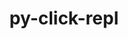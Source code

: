 ---
title: "py-click-repl"
layout: cache
categories: [package, develop]
meta: {"compilers": ["none"], "num_specs": 50, "num_specs_by_stack": {"radiuss": 50, "root": 50}, "oss": ["ubuntu18.04", "ubuntu24.04"], "platforms": ["linux"], "stacks": ["radiuss", "root"], "targets": ["x86_64_v3"], "versions": ["0.2.0"]}
spec_details: [{"compiler": "none", "hash": "2us5bdw6durosvhdgpepmdxaksb63onk", "os": "ubuntu24.04", "platform": "linux", "size": "-", "stacks": ["radiuss", "root"], "target": "x86_64_v3", "variants": ["build_system=python_pip"], "versions": ["0.2.0"]}, {"compiler": "none", "hash": "3u7y5pol2znlrpialpoqtlofdfwu3klp", "os": "ubuntu24.04", "platform": "linux", "size": "-", "stacks": ["radiuss", "root"], "target": "x86_64_v3", "variants": ["build_system=python_pip"], "versions": ["0.2.0"]}, {"compiler": "none", "hash": "4a3tsr4sqsseaodpx2goyflxgxqhy67x", "os": "ubuntu18.04", "platform": "linux", "size": "-", "stacks": ["radiuss", "root"], "target": "x86_64_v3", "variants": ["build_system=python_pip"], "versions": ["0.2.0"]}, {"compiler": "none", "hash": "4gagjnfcbu6nh6fcrfdg7dcor3sxffq5", "os": "ubuntu18.04", "platform": "linux", "size": "-", "stacks": ["radiuss", "root"], "target": "x86_64_v3", "variants": ["build_system=python_pip"], "versions": ["0.2.0"]}, {"compiler": "none", "hash": "4lwkrn4ef4f4jaoi4nvi43uspe5fj3jd", "os": "ubuntu24.04", "platform": "linux", "size": "-", "stacks": ["radiuss", "root"], "target": "x86_64_v3", "variants": ["build_system=python_pip"], "versions": ["0.2.0"]}, {"compiler": "none", "hash": "4ndnsxmge3u2t4h6wipkfq7urh6ieycy", "os": "ubuntu18.04", "platform": "linux", "size": "-", "stacks": ["radiuss", "root"], "target": "x86_64_v3", "variants": ["build_system=python_pip"], "versions": ["0.2.0"]}, {"compiler": "none", "hash": "5a2upzddhxznwzenxdfmofbn6yajevpf", "os": "ubuntu18.04", "platform": "linux", "size": "-", "stacks": ["radiuss", "root"], "target": "x86_64_v3", "variants": ["build_system=python_pip"], "versions": ["0.2.0"]}, {"compiler": "none", "hash": "5louwlxxzoxkujjxwl3gmgypzg5nne6y", "os": "ubuntu18.04", "platform": "linux", "size": "-", "stacks": ["radiuss", "root"], "target": "x86_64_v3", "variants": ["build_system=python_pip"], "versions": ["0.2.0"]}, {"compiler": "none", "hash": "6bco4qtqtzblneansdzopyebtrtc33ox", "os": "ubuntu24.04", "platform": "linux", "size": "-", "stacks": ["radiuss", "root"], "target": "x86_64_v3", "variants": ["build_system=python_pip"], "versions": ["0.2.0"]}, {"compiler": "none", "hash": "6wnidzityj3zszjx2ou4odj7ak5qyzko", "os": "ubuntu18.04", "platform": "linux", "size": "-", "stacks": ["radiuss", "root"], "target": "x86_64_v3", "variants": ["build_system=python_pip"], "versions": ["0.2.0"]}, {"compiler": "none", "hash": "alpmvsar2nyyjokkaomev3io4fh3rnsu", "os": "ubuntu18.04", "platform": "linux", "size": "-", "stacks": ["radiuss", "root"], "target": "x86_64_v3", "variants": ["build_system=python_pip"], "versions": ["0.2.0"]}, {"compiler": "none", "hash": "czry4jkeddbvfbvvqwakj4lu2z67pvfr", "os": "ubuntu18.04", "platform": "linux", "size": "-", "stacks": ["radiuss", "root"], "target": "x86_64_v3", "variants": ["build_system=python_pip"], "versions": ["0.2.0"]}, {"compiler": "none", "hash": "dap5kd6uxkudq2ldqystxpep3sot6wli", "os": "ubuntu18.04", "platform": "linux", "size": "-", "stacks": ["radiuss", "root"], "target": "x86_64_v3", "variants": ["build_system=python_pip"], "versions": ["0.2.0"]}, {"compiler": "none", "hash": "dfbexz3ssorlxeqwg7aklw7fj4k53ee5", "os": "ubuntu24.04", "platform": "linux", "size": "-", "stacks": ["radiuss", "root"], "target": "x86_64_v3", "variants": ["build_system=python_pip"], "versions": ["0.2.0"]}, {"compiler": "none", "hash": "diryeklnhtmymuimhshypuoszvkdna23", "os": "ubuntu18.04", "platform": "linux", "size": "-", "stacks": ["radiuss", "root"], "target": "x86_64_v3", "variants": ["build_system=python_pip"], "versions": ["0.2.0"]}, {"compiler": "none", "hash": "dlr4j6bolchy65ct6uyaey2clm6zh7nt", "os": "ubuntu18.04", "platform": "linux", "size": "-", "stacks": ["radiuss", "root"], "target": "x86_64_v3", "variants": ["build_system=python_pip"], "versions": ["0.2.0"]}, {"compiler": "none", "hash": "e364bgghksk5xfnnb4iltsljquy3crwf", "os": "ubuntu18.04", "platform": "linux", "size": "-", "stacks": ["radiuss", "root"], "target": "x86_64_v3", "variants": ["build_system=python_pip"], "versions": ["0.2.0"]}, {"compiler": "none", "hash": "esci2eqbmejo6g3gcgdjkkugz5oztlrr", "os": "ubuntu18.04", "platform": "linux", "size": "-", "stacks": ["radiuss", "root"], "target": "x86_64_v3", "variants": ["build_system=python_pip"], "versions": ["0.2.0"]}, {"compiler": "none", "hash": "ffpkmotn6oxette5surkda3u2yz7zrkj", "os": "ubuntu18.04", "platform": "linux", "size": "-", "stacks": ["radiuss", "root"], "target": "x86_64_v3", "variants": ["build_system=python_pip"], "versions": ["0.2.0"]}, {"compiler": "none", "hash": "h3koegatmgn7coamdl3d6rhmivrwa25a", "os": "ubuntu18.04", "platform": "linux", "size": "-", "stacks": ["radiuss", "root"], "target": "x86_64_v3", "variants": ["build_system=python_pip"], "versions": ["0.2.0"]}, {"compiler": "none", "hash": "hrzb3vlzs2bmkmw4jqpiffgia6htuhef", "os": "ubuntu24.04", "platform": "linux", "size": "-", "stacks": ["radiuss", "root"], "target": "x86_64_v3", "variants": ["build_system=python_pip"], "versions": ["0.2.0"]}, {"compiler": "none", "hash": "ihxkksmwaiksb3yrzsdyynygjll5vrth", "os": "ubuntu18.04", "platform": "linux", "size": "-", "stacks": ["radiuss", "root"], "target": "x86_64_v3", "variants": ["build_system=python_pip"], "versions": ["0.2.0"]}, {"compiler": "none", "hash": "iwetn4g6xyolmy6yixukg7ddxq7xgycw", "os": "ubuntu24.04", "platform": "linux", "size": "-", "stacks": ["radiuss", "root"], "target": "x86_64_v3", "variants": ["build_system=python_pip"], "versions": ["0.2.0"]}, {"compiler": "none", "hash": "jhjmq5jkbiskmvddhywmn345gne6ylk5", "os": "ubuntu24.04", "platform": "linux", "size": "-", "stacks": ["radiuss", "root"], "target": "x86_64_v3", "variants": ["build_system=python_pip"], "versions": ["0.2.0"]}, {"compiler": "none", "hash": "lccnkjxwld7hr5433ui5je6v3trp36my", "os": "ubuntu18.04", "platform": "linux", "size": "-", "stacks": ["radiuss", "root"], "target": "x86_64_v3", "variants": ["build_system=python_pip"], "versions": ["0.2.0"]}, {"compiler": "none", "hash": "lfse7kgqfl3klnq277vvfnvc6y6v6x6l", "os": "ubuntu18.04", "platform": "linux", "size": "-", "stacks": ["radiuss", "root"], "target": "x86_64_v3", "variants": ["build_system=python_pip"], "versions": ["0.2.0"]}, {"compiler": "none", "hash": "ljwsvrupnzuwm7vjnc6guagj4qpjmryv", "os": "ubuntu18.04", "platform": "linux", "size": "-", "stacks": ["radiuss", "root"], "target": "x86_64_v3", "variants": ["build_system=python_pip"], "versions": ["0.2.0"]}, {"compiler": "none", "hash": "mnjftnjc7c7phddu6ficxdn6kbpk3pxf", "os": "ubuntu24.04", "platform": "linux", "size": "-", "stacks": ["radiuss", "root"], "target": "x86_64_v3", "variants": ["build_system=python_pip"], "versions": ["0.2.0"]}, {"compiler": "none", "hash": "nmro2m3d25tchdhervv43o6r7fa4aw2t", "os": "ubuntu24.04", "platform": "linux", "size": "-", "stacks": ["radiuss", "root"], "target": "x86_64_v3", "variants": ["build_system=python_pip"], "versions": ["0.2.0"]}, {"compiler": "none", "hash": "nnzejblcrncofhj2afknjw5kgjp74j6q", "os": "ubuntu18.04", "platform": "linux", "size": "-", "stacks": ["radiuss", "root"], "target": "x86_64_v3", "variants": ["build_system=python_pip"], "versions": ["0.2.0"]}, {"compiler": "none", "hash": "prq6gbc56xaqg6o6gyclsab5ccvp2xvx", "os": "ubuntu24.04", "platform": "linux", "size": "-", "stacks": ["radiuss", "root"], "target": "x86_64_v3", "variants": ["build_system=python_pip"], "versions": ["0.2.0"]}, {"compiler": "none", "hash": "q5vggzo5fnovvf4wv6gntst2qkad7txn", "os": "ubuntu18.04", "platform": "linux", "size": "-", "stacks": ["radiuss", "root"], "target": "x86_64_v3", "variants": ["build_system=python_pip"], "versions": ["0.2.0"]}, {"compiler": "none", "hash": "qbkeuhujczlg665c2ntbv255n7gxa3ug", "os": "ubuntu18.04", "platform": "linux", "size": "-", "stacks": ["radiuss", "root"], "target": "x86_64_v3", "variants": ["build_system=python_pip"], "versions": ["0.2.0"]}, {"compiler": "none", "hash": "qfgyekooqnsc4km2elxlscvvi62qsvmu", "os": "ubuntu24.04", "platform": "linux", "size": "-", "stacks": ["radiuss", "root"], "target": "x86_64_v3", "variants": ["build_system=python_pip"], "versions": ["0.2.0"]}, {"compiler": "none", "hash": "qtbxnmln37ugtrolatxhdcbe7lz3vvrx", "os": "ubuntu18.04", "platform": "linux", "size": "-", "stacks": ["radiuss", "root"], "target": "x86_64_v3", "variants": ["build_system=python_pip"], "versions": ["0.2.0"]}, {"compiler": "none", "hash": "r33kpfwpnnxe3brxze6onwqwvk7e4cit", "os": "ubuntu18.04", "platform": "linux", "size": "-", "stacks": ["radiuss", "root"], "target": "x86_64_v3", "variants": ["build_system=python_pip"], "versions": ["0.2.0"]}, {"compiler": "none", "hash": "rdz2zobleyjp23rqdpcea2bp7rvowfyg", "os": "ubuntu18.04", "platform": "linux", "size": "-", "stacks": ["radiuss", "root"], "target": "x86_64_v3", "variants": ["build_system=python_pip"], "versions": ["0.2.0"]}, {"compiler": "none", "hash": "rkur5dabf2gomvx67a5ra3upcvodksol", "os": "ubuntu18.04", "platform": "linux", "size": "-", "stacks": ["radiuss", "root"], "target": "x86_64_v3", "variants": ["build_system=python_pip"], "versions": ["0.2.0"]}, {"compiler": "none", "hash": "s4nzlfsu2vhkrc3msbngrcv5a5mpobp6", "os": "ubuntu24.04", "platform": "linux", "size": "-", "stacks": ["radiuss", "root"], "target": "x86_64_v3", "variants": ["build_system=python_pip"], "versions": ["0.2.0"]}, {"compiler": "none", "hash": "suwjrrjgiqhbgcd5f5sixnstxlivcjsb", "os": "ubuntu18.04", "platform": "linux", "size": "-", "stacks": ["radiuss", "root"], "target": "x86_64_v3", "variants": ["build_system=python_pip"], "versions": ["0.2.0"]}, {"compiler": "none", "hash": "tf3kvcm2stary4dvyr5jxiqzmbs3yre3", "os": "ubuntu24.04", "platform": "linux", "size": "-", "stacks": ["radiuss", "root"], "target": "x86_64_v3", "variants": ["build_system=python_pip"], "versions": ["0.2.0"]}, {"compiler": "none", "hash": "tozcydsit7siz4gdfoocghtuazpy4fnz", "os": "ubuntu18.04", "platform": "linux", "size": "-", "stacks": ["radiuss", "root"], "target": "x86_64_v3", "variants": ["build_system=python_pip"], "versions": ["0.2.0"]}, {"compiler": "none", "hash": "ueiu5q67e4ayhmike35kes5tgk2an7y7", "os": "ubuntu18.04", "platform": "linux", "size": "-", "stacks": ["radiuss", "root"], "target": "x86_64_v3", "variants": ["build_system=python_pip"], "versions": ["0.2.0"]}, {"compiler": "none", "hash": "uvumm7amqxq7ghxazmryy442wybri4v6", "os": "ubuntu18.04", "platform": "linux", "size": "-", "stacks": ["radiuss", "root"], "target": "x86_64_v3", "variants": ["build_system=python_pip"], "versions": ["0.2.0"]}, {"compiler": "none", "hash": "v6qislcwdqn26dl7tr244pht3w4jsizz", "os": "ubuntu18.04", "platform": "linux", "size": "-", "stacks": ["radiuss", "root"], "target": "x86_64_v3", "variants": ["build_system=python_pip"], "versions": ["0.2.0"]}, {"compiler": "none", "hash": "w4fz6fu7uddywgmpupbl66mnqaa2trmc", "os": "ubuntu18.04", "platform": "linux", "size": "-", "stacks": ["radiuss", "root"], "target": "x86_64_v3", "variants": ["build_system=python_pip"], "versions": ["0.2.0"]}, {"compiler": "none", "hash": "wm25zbf3nbaqckrfb67c4dtqvacplozc", "os": "ubuntu18.04", "platform": "linux", "size": "-", "stacks": ["radiuss", "root"], "target": "x86_64_v3", "variants": ["build_system=python_pip"], "versions": ["0.2.0"]}, {"compiler": "none", "hash": "yr42xuekvla7evhcgqmusb3dqtg2hm6n", "os": "ubuntu18.04", "platform": "linux", "size": "-", "stacks": ["radiuss", "root"], "target": "x86_64_v3", "variants": ["build_system=python_pip"], "versions": ["0.2.0"]}, {"compiler": "none", "hash": "ze5kj74srflt3ee64lwyvg6h3nou4xmz", "os": "ubuntu18.04", "platform": "linux", "size": "-", "stacks": ["radiuss", "root"], "target": "x86_64_v3", "variants": ["build_system=python_pip"], "versions": ["0.2.0"]}, {"compiler": "none", "hash": "zmijsf2mcntgrzovpgfothev2q7uq5bc", "os": "ubuntu18.04", "platform": "linux", "size": "-", "stacks": ["radiuss", "root"], "target": "x86_64_v3", "variants": ["build_system=python_pip"], "versions": ["0.2.0"]}]
---